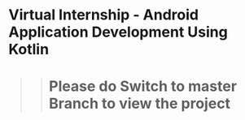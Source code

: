 # Virtual Internship - Android Application Development Using Kotlin <br>
 >> #  Please do Switch to master Branch to view the project
